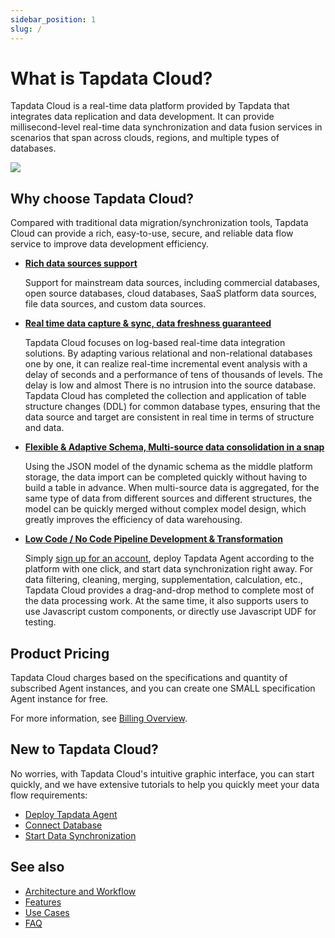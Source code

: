 ```yaml
---
sidebar_position: 1
slug: /
---
```


# What is Tapdata Cloud?

Tapdata Cloud is a real-time data platform provided by Tapdata that integrates data replication and data development. It can provide millisecond-level real-time data synchronization and data fusion services in scenarios that span across clouds, regions, and multiple types of databases.

![](images/tapdata_cloud.gif)

## Why choose Tapdata Cloud?

Compared with traditional data migration/synchronization tools, Tapdata Cloud can provide a rich, easy-to-use, secure, and reliable data flow service to improve data development efficiency.

* **[Rich data sources support](introduction/supported-databases.md)**

  Support for mainstream data sources, including commercial databases, open source databases, cloud databases, SaaS platform data sources, file data sources, and custom data sources.

* **[Real time data capture & sync, data freshness guaranteed](quick-start/create-task.md)**

  Tapdata Cloud focuses on log-based real-time data integration solutions. By adapting various relational and non-relational databases one by one, it can realize real-time incremental event analysis with a delay of seconds and a performance of tens of thousands of levels. The delay is low and almost There is no intrusion into the source database. Tapdata Cloud has completed the collection and application of table structure changes (DDL) for common database types, ensuring that the data source and target are consistent in real time in terms of structure and data.

* **[Flexible & Adaptive Schema, Multi-source data consolidation in a snap](user-guide/data-console/daas-mode/enable-daas-mode.md)**

  Using the JSON model of the dynamic schema as the middle platform storage, the data import can be completed quickly without having to build a table in advance. When multi-source data is aggregated, for the same type of data from different sources and different structures, the model can be quickly merged without complex model design, which greatly improves the efficiency of data warehousing.

* **[Low Code / No Code Pipeline Development & Transformation](user-guide/workshop.md)**

  Simply [sign up for an account](https://cloud.tapdata.io/), deploy Tapdata Agent according to the platform with one click, and start data synchronization right away. For data filtering, cleaning, merging, supplementation, calculation, etc., Tapdata Cloud provides a drag-and-drop method to complete most of the data processing work. At the same time, it also supports users to use Javascript custom components, or directly use Javascript UDF for testing.



## Product Pricing

Tapdata Cloud charges based on the specifications and quantity of subscribed Agent instances, and you can create one SMALL specification Agent instance for free.

For more information, see [Billing Overview](billing/billing-overview.md).



## New to Tapdata Cloud?

No worries, with Tapdata Cloud's intuitive graphic interface, you can start quickly, and we have extensive tutorials to help you quickly meet your data flow requirements:

* [Deploy Tapdata Agent](cloud/quick-start/install-agent)
* [Connect Database](quick-start/connect-database.md)
* [Start Data Synchronization](/cloud/quick-start/create-task)



## See also

* [Architecture and Workflow](introduction/architecture.md)
* [Features](introduction/features.md)
* [Use Cases](introduction/use-cases.md)
* [FAQ](faq/README.md)
